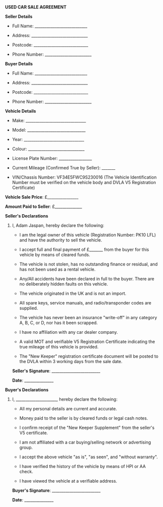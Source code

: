 

**USED CAR SALE AGREEMENT**

**Seller Details**

- Full Name: ___________________________

- Address: _____________________________

- Postcode: ____________________________

- Phone Number: ________________________


**Buyer Details**

- Full Name: ___________________________

- Address: _____________________________

- Postcode: ____________________________

- Phone Number: ________________________


**Vehicle Details**

- Make: _______________________________

- Model: ______________________________

- Year: _______________________________

- Colour: _____________________________

- License Plate Number: _________________

- Current Mileage (Confirmed True by Seller): _______

- VIN/Chassis Number: VF34E5FWC9S230016
  (The Vehicle Identification Number must be verified on the vehicle body and DVLA V5 Registration Certificate)

**Vehicle Sale Price**: £________________

**Amount Paid to Seller**: £______________


**Seller's Declarations**

1. I, Adam Jaspan, hereby declare the following:
   - I am the legal owner of this vehicle (Registration Number: PK10 LFL) and have the authority to sell the vehicle.

   - I accept full and final payment of £_______ from the buyer for this vehicle by means of cleared funds.

   - The vehicle is not stolen, has no outstanding finance or residual, and has not been used as a rental vehicle.

   - Any/All accidents have been declared in full to the buyer. There are no deliberately hidden faults on this vehicle.

   - The vehicle originated in the UK and is not an import.

   - All spare keys, service manuals, and radio/transponder codes are supplied.

   - The vehicle has never been an insurance "write-off" in any category A, B, C, or D, nor has it been scrapped.

   - I have no affiliation with any car dealer company.

   - A valid MOT and verifiable V5 Registration Certificate indicating the true mileage of this vehicle is provided.

   - The "New Keeper" registration certificate document will be posted to the DVLA within 3 working days from the sale date.

   **Seller's Signature**: _________________________

   **Date**: _______________


**Buyer's Declarations**

1. I, _____________________, hereby declare the following:
   - All my personal details are current and accurate.

   - Money paid to the seller is by cleared funds or legal cash notes.

   - I confirm receipt of the "New Keeper Supplement" from the seller's V5 certificate.

   - I am not affiliated with a car buying/selling network or advertising group.

   - I accept the above vehicle "as is", "as seen", and "without warranty".

   - I have verified the history of the vehicle by means of HPI or AA check.

   - I have viewed the vehicle at a verifiable address.

   **Buyer's Signature**: _________________________

   
   **Date**: _______________

